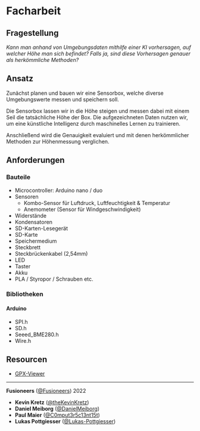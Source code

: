 # Facharbeit

## Fragestellung
_Kann man anhand von Umgebungsdaten mithilfe einer KI vorhersagen, auf welcher Höhe man sich befindet?
Falls ja, sind diese Vorhersagen genauer als herkömmliche Methoden?_


## Ansatz
Zunächst planen und bauen wir eine Sensorbox, welche diverse Umgebungswerte messen und speichern soll.

Die Sensorbox lassen wir in die Höhe steigen und messen dabei mit einem Seil die tatsächliche Höhe der Box.
Die aufgezeichneten Daten nutzen wir, um eine künstliche Intelligenz durch maschinelles Lernen zu trainieren.

Anschließend wird die Genauigkeit evaluiert und mit denen herkömmlicher Methoden zur Höhenmessung verglichen.


## Anforderungen
### Bauteile
* Microcontroller: Arduino nano / duo
* Sensoren
  * Kombo-Sensor für Luftdruck, Luftfeuchtigkeit & Temperatur
  * Anemometer (Sensor für Windgeschwindigkeit)
* Widerstände
* Kondensatoren
* SD-Karten-Lesegerät
* SD-Karte
* Speichermedium
* Steckbrett
* Steckbrückenkabel (2,54mm)
* LED
* Taster
* Akku
* PLA / Styropor / Schrauben etc.

### Bibliotheken
#### Arduino
* SPI.h
* SD.h
* Seeed_BME280.h
* Wire.h

## Resourcen
* [GPX-Viewer](https://www.j-berkemeier.de/ShowGPX.html)

---
**Fusioneers** ([@Fusioneers](https://github.com/Fusioneers)) 2022

* **Kevin Kretz** ([@theKevinKretz](https://github.com/theKevinKretz))
* **Daniel Meiborg** ([@DanielMeiborg](https://github.com/DanielMeiborg))
* **Paul Maier** ([@C0mput3r5c13nt15t](https://github.com/C0mput3r5c13nt15t))
* **Lukas Pottgiesser** ([@Lukas-Pottgiesser](https://github.com/Lukas-Pottgiesser))
